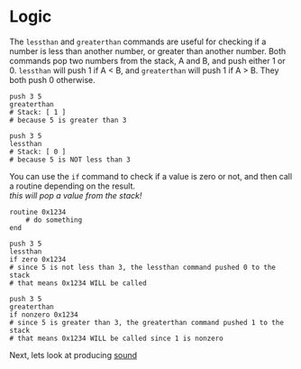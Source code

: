 # Logic
The `lessthan` and `greaterthan` commands are useful for checking if a number is less than another number, or greater than another number. Both commands pop two numbers from the stack, A and B, and push either 1 or 0. `lessthan` will push 1 if A < B, and `greaterthan` will push 1 if A > B. They both push 0 otherwise.

```bs
push 3 5
greaterthan
# Stack: [ 1 ]
# because 5 is greater than 3
```

```
push 3 5
lessthan
# Stack: [ 0 ]
# because 5 is NOT less than 3
```

You can use the `if` command to check if a value is zero or not, and then call a routine depending on the result.  
*this will pop a value from the stack!*

```bs
routine 0x1234
    # do something
end

push 3 5
lessthan
if zero 0x1234
# since 5 is not less than 3, the lessthan command pushed 0 to the stack
# that means 0x1234 WILL be called

push 3 5
greaterthan
if nonzero 0x1234
# since 5 is greater than 3, the greaterthan command pushed 1 to the stack
# that means 0x1234 WILL be called since 1 is nonzero
```

Next, lets look at producing [sound](08-sound.md)